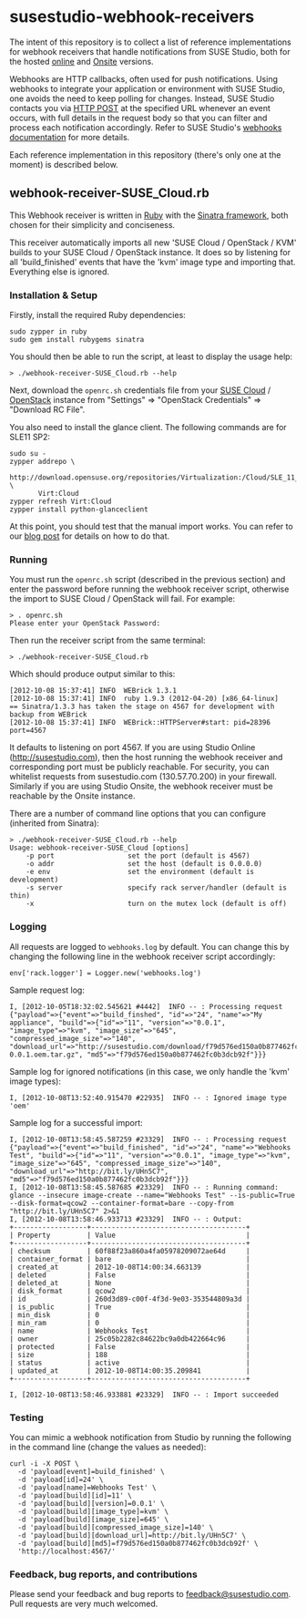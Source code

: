 susestudio-webhook-receivers
============================

The intent of this repository is to collect a list of reference implementations
for webhook receivers that handle notifications from SUSE Studio, both for the
hosted [online](http://susestudio.com) and
[Onsite](https://www.suse.com/products/susestudio/) versions.

Webhooks are HTTP callbacks, often used for push notifications. Using webhooks
to integrate your application or environment with SUSE Studio, one avoids the
need to keep polling for changes. Instead, SUSE Studio contacts you via [HTTP
POST](http://en.wikipedia.org/wiki/POST_%28HTTP%29) at the specified URL
whenever an event occurs, with full details in the request body so that you can
filter and process each notification accordingly. Refer to SUSE Studio's
[webhooks documentation](http://susestudio.com/docs/webhooks) for more details.

Each reference implementation in this repository (there's only one at the
moment) is described below.


webhook-receiver-SUSE_Cloud.rb
-------------------------------

This Webhook receiver is written in [Ruby](http://www.ruby-lang.org) with the
[Sinatra framework](http://www.sinatrarb.com/), both chosen for their
simplicity and conciseness.

This receiver automatically imports all new 'SUSE Cloud / OpenStack / KVM'
builds to your SUSE Cloud / OpenStack instance. It does so by listening for all
'build_finished' events that have the 'kvm' image type and importing that.
Everything else is ignored.


### Installation & Setup

Firstly, install the required Ruby dependencies:

    sudo zypper in ruby
    sudo gem install rubygems sinatra

You should then be able to run the script, at least to display the usage help:

    > ./webhook-receiver-SUSE_Cloud.rb --help

 Next, download the `openrc.sh` credentials file from your [SUSE
 Cloud](https://www.suse.com/products/suse-cloud/) /
 [OpenStack](http://www.openstack.org/) instance from "Settings" => "OpenStack
 Credentials" => "Download RC File".

You also need to install the glance client. The following commands are for
SLE11 SP2:

    sudo su -
    zypper addrepo \
           http://download.opensuse.org/repositories/Virtualization:/Cloud/SLE_11_SP2/ \
           Virt:Cloud
    zypper refresh Virt:Cloud
    zypper install python-glanceclient

At this point, you should test that the manual import works. You can refer to
our [blog post](http://blog.susestudio.com/2012/10/importing-images-into-suse-cloud.html)
for details on how to do that.


### Running

You must run the `openrc.sh` script (described in the previous section) and
enter the password before running the webhook receiver script, otherwise the
import to SUSE Cloud / OpenStack will fail. For example:

    > . openrc.sh
    Please enter your OpenStack Password: 

Then run the receiver script from the same terminal:

    > ./webhook-receiver-SUSE_Cloud.rb

Which should produce output similar to this:

    [2012-10-08 15:37:41] INFO  WEBrick 1.3.1
    [2012-10-08 15:37:41] INFO  ruby 1.9.3 (2012-04-20) [x86_64-linux]
    == Sinatra/1.3.3 has taken the stage on 4567 for development with backup from WEBrick
    [2012-10-08 15:37:41] INFO  WEBrick::HTTPServer#start: pid=28396 port=4567

It defaults to listening on port 4567. If you are using Studio Online
(http://susestudio.com), then the host running the webhook receiver and
corresponding port must be publicly reachable. For security, you can whitelist
requests from susestudio.com (130.57.70.200) in your firewall. Similarly if you
are using Studio Onsite, the webhook receiver must be reachable by the Onsite
instance.

There are a number of command line options that you can configure (inherited
from Sinatra):

    > ./webhook-receiver-SUSE_Cloud.rb --help
    Usage: webhook-receiver-SUSE_Cloud [options]
        -p port                  set the port (default is 4567)
        -o addr                  set the host (default is 0.0.0.0)
        -e env                   set the environment (default is development)
        -s server                specify rack server/handler (default is thin)
        -x                       turn on the mutex lock (default is off)


### Logging

All requests are logged to `webhooks.log` by default. You can change this by
changing the following line in the webhook receiver script accordingly:

    env['rack.logger'] = Logger.new('webhooks.log')

Sample request log:

    I, [2012-10-05T18:32:02.545621 #4442]  INFO -- : Processing request {"payload"=>{"event"=>"build_finshed", "id"=>"24", "name"=>"My appliance", "build"=>{"id"=>"11", "version"=>"0.0.1", "image_type"=>"kvm", "image_size"=>"645", "compressed_image_size"=>"140", "download_url"=>"http://susestudio.com/download/f79d576ed150a0b877462fc0b3dcb92f/My_appliance.x86_64-0.0.1.oem.tar.gz", "md5"=>"f79d576ed150a0b877462fc0b3dcb92f"}}}

Sample log for ignored notifications (in this case, we only handle the 'kvm'
image types):

    I, [2012-10-08T13:52:40.915470 #22935]  INFO -- : Ignored image type 'oem'

Sample log for a successful import:

    I, [2012-10-08T13:58:45.587259 #23329]  INFO -- : Processing request {"payload"=>{"event"=>"build_finished", "id"=>"24", "name"=>"Webhooks Test", "build"=>{"id"=>"11", "version"=>"0.0.1", "image_type"=>"kvm", "image_size"=>"645", "compressed_image_size"=>"140", "download_url"=>"http://bit.ly/UHn5C7", "md5"=>"f79d576ed150a0b877462fc0b3dcb92f"}}}
    I, [2012-10-08T13:58:45.587685 #23329]  INFO -- : Running command:  glance --insecure image-create --name="Webhooks Test" --is-public=True --disk-format=qcow2 --container-format=bare --copy-from "http://bit.ly/UHn5C7" 2>&1
    I, [2012-10-08T13:58:46.933713 #23329]  INFO -- : Output:
    +------------------+--------------------------------------+
    | Property         | Value                                |
    +------------------+--------------------------------------+
    | checksum         | 60f88f23a860a4fa05978209072ae64d     |
    | container_format | bare                                 |
    | created_at       | 2012-10-08T14:00:34.663139           |
    | deleted          | False                                |
    | deleted_at       | None                                 |
    | disk_format      | qcow2                                |
    | id               | 260d3d89-c00f-4f3d-9e03-353544809a3d |
    | is_public        | True                                 |
    | min_disk         | 0                                    |
    | min_ram          | 0                                    |
    | name             | Webhooks Test                        |
    | owner            | 25c05b2282c84622bc9a0db422664c96     |
    | protected        | False                                |
    | size             | 188                                  |
    | status           | active                               |
    | updated_at       | 2012-10-08T14:00:35.209841           |
    +------------------+--------------------------------------+

    I, [2012-10-08T13:58:46.933881 #23329]  INFO -- : Import succeeded


### Testing

You can mimic a webhook notification from Studio by running the following in
the command line (change the values as needed):

    curl -i -X POST \
      -d 'payload[event]=build_finished' \
      -d 'payload[id]=24' \
      -d 'payload[name]=Webhooks Test' \
      -d 'payload[build][id]=11' \
      -d 'payload[build][version]=0.0.1' \
      -d 'payload[build][image_type]=kvm' \
      -d 'payload[build][image_size]=645' \
      -d 'payload[build][compressed_image_size]=140' \
      -d 'payload[build][download_url]=http://bit.ly/UHn5C7' \
      -d 'payload[build][md5]=f79d576ed150a0b877462fc0b3dcb92f' \
      'http://localhost:4567/'


### Feedback, bug reports, and contributions

Please send your feedback and bug reports to feedback@susestudio.com. Pull
requests are very much welcomed.
